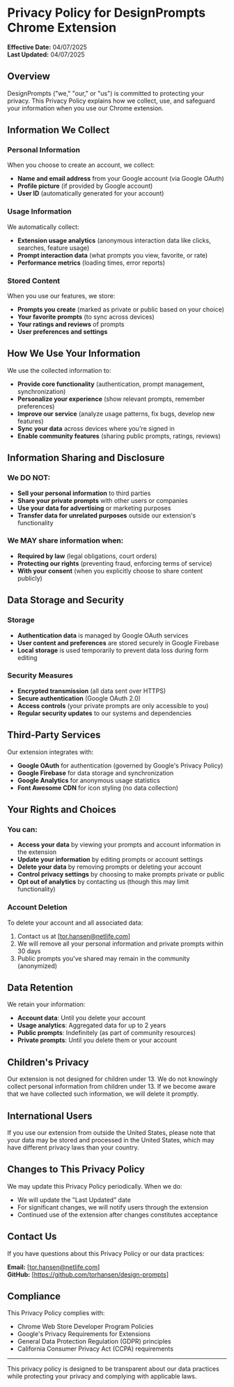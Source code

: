 # Privacy Policy for DesignPrompts Chrome Extension

**Effective Date:** 04/07/2025  
**Last Updated:** 04/07/2025

## Overview

DesignPrompts ("we," "our," or "us") is committed to protecting your privacy. This Privacy Policy explains how we collect, use, and safeguard your information when you use our Chrome extension.

## Information We Collect

### Personal Information

When you choose to create an account, we collect:

- **Name and email address** from your Google account (via Google OAuth)
- **Profile picture** (if provided by Google account)
- **User ID** (automatically generated for your account)

### Usage Information

We automatically collect:

- **Extension usage analytics** (anonymous interaction data like clicks, searches, feature usage)
- **Prompt interaction data** (what prompts you view, favorite, or rate)
- **Performance metrics** (loading times, error reports)

### Stored Content

When you use our features, we store:

- **Prompts you create** (marked as private or public based on your choice)
- **Your favorite prompts** (to sync across devices)
- **Your ratings and reviews** of prompts
- **User preferences and settings**

## How We Use Your Information

We use the collected information to:

- **Provide core functionality** (authentication, prompt management, synchronization)
- **Personalize your experience** (show relevant prompts, remember preferences)
- **Improve our service** (analyze usage patterns, fix bugs, develop new features)
- **Sync your data** across devices where you're signed in
- **Enable community features** (sharing public prompts, ratings, reviews)

## Information Sharing and Disclosure

### We DO NOT:

- **Sell your personal information** to third parties
- **Share your private prompts** with other users or companies
- **Use your data for advertising** or marketing purposes
- **Transfer data for unrelated purposes** outside our extension's functionality

### We MAY share information when:

- **Required by law** (legal obligations, court orders)
- **Protecting our rights** (preventing fraud, enforcing terms of service)
- **With your consent** (when you explicitly choose to share content publicly)

## Data Storage and Security

### Storage

- **Authentication data** is managed by Google OAuth services
- **User content and preferences** are stored securely in Google Firebase
- **Local storage** is used temporarily to prevent data loss during form editing

### Security Measures

- **Encrypted transmission** (all data sent over HTTPS)
- **Secure authentication** (Google OAuth 2.0)
- **Access controls** (your private prompts are only accessible to you)
- **Regular security updates** to our systems and dependencies

## Third-Party Services

Our extension integrates with:

- **Google OAuth** for authentication (governed by Google's Privacy Policy)
- **Google Firebase** for data storage and synchronization
- **Google Analytics** for anonymous usage statistics
- **Font Awesome CDN** for icon styling (no data collection)

## Your Rights and Choices

### You can:

- **Access your data** by viewing your prompts and account information in the extension
- **Update your information** by editing prompts or account settings
- **Delete your data** by removing prompts or deleting your account
- **Control privacy settings** by choosing to make prompts private or public
- **Opt out of analytics** by contacting us (though this may limit functionality)

### Account Deletion

To delete your account and all associated data:

1. Contact us at [tor.hansen@netlife.com]
2. We will remove all your personal information and private prompts within 30 days
3. Public prompts you've shared may remain in the community (anonymized)

## Data Retention

We retain your information:

- **Account data**: Until you delete your account
- **Usage analytics**: Aggregated data for up to 2 years
- **Public prompts**: Indefinitely (as part of community resources)
- **Private prompts**: Until you delete them or your account

## Children's Privacy

Our extension is not designed for children under 13. We do not knowingly collect personal information from children under 13. If we become aware that we have collected such information, we will delete it promptly.

## International Users

If you use our extension from outside the United States, please note that your data may be stored and processed in the United States, which may have different privacy laws than your country.

## Changes to This Privacy Policy

We may update this Privacy Policy periodically. When we do:

- We will update the "Last Updated" date
- For significant changes, we will notify users through the extension
- Continued use of the extension after changes constitutes acceptance

## Contact Us

If you have questions about this Privacy Policy or our data practices:

**Email:** [tor.hansen@netlife.com]  
**GitHub:** [https://github.com/torhansen/design-prompts]

## Compliance

This Privacy Policy complies with:

- Chrome Web Store Developer Program Policies
- Google's Privacy Requirements for Extensions
- General Data Protection Regulation (GDPR) principles
- California Consumer Privacy Act (CCPA) requirements

---

This privacy policy is designed to be transparent about our data practices while protecting your privacy and complying with applicable laws.
